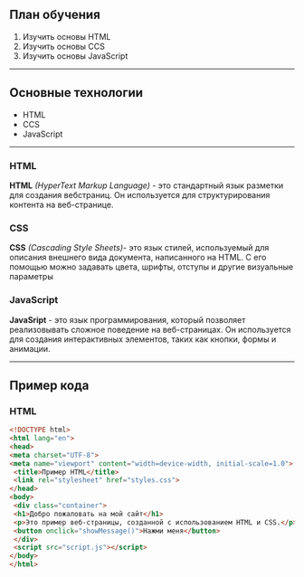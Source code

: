 ## План обучения
1. Изучить основы HTML
2. Изучить основы CCS
3. Изучить основы JavaScript
___
##  Основные технологии
- HTML
- CCS
- JavaScript
___
### HTML
**HTML** *(HyperText Markup Language)* - это стандартный язык разметки для создания вебстраниц. Он используется для структурирования контента на веб-странице.
### CSS
**CSS** *(Cascading Style Sheets)*- это язык стилей, используемый для описания внешнего вида документа, написанного на HTML. С его помощью можно задавать цвета, шрифты, отступы и другие визуальные параметры
### JavaScript
**JavaSript** - это язык программирования, который позволяет реализовывать сложное поведение на веб-страницах. Он используется для создания интерактивных элементов, таких как кнопки, формы и анимации.
___
## Пример кода
### HTML
```HTML
<!DOCTYPE html>
<html lang="en">
<head>
<meta charset="UTF-8">
<meta name="viewport" content="width=device-width, initial-scale=1.0">
 <title>Пример HTML</title>
 <link rel="stylesheet" href="styles.css">
</head>
<body>
 <div class="container">
 <h1>Добро пожаловать на мой сайт</h1>
 <p>Это пример веб-страницы, созданной с использованием HTML и CSS.</p>
 <button onclick="showMessage()">Нажми меня</button>
 </div>
 <script src="script.js"></script>
</body>
</html>
```
